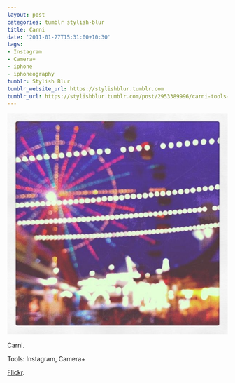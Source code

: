 ```yaml
---
layout: post
categories: tumblr stylish-blur
title: Carni
date: '2011-01-27T15:31:00+10:30'
tags:
- Instagram
- Camera+
- iphone
- iphoneography
tumblr: Stylish Blur
tumblr_website_url: https://stylishblur.tumblr.com
tumblr_url: https://stylishblur.tumblr.com/post/2953389996/carni-tools-instagram-camera-flickr
---
```

 ![](/content/images/tumblr/stylish-blur/tumblr_lfo0n60Nw91qeku5yo1_640.jpg)  

Carni.

Tools: Instagram, Camera+

[Flickr](http://www.flickr.com/photos/jden/5455370495).

